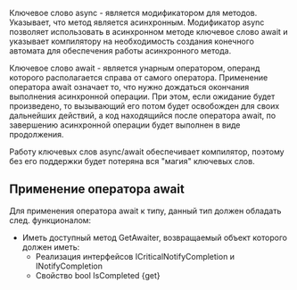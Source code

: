 Ключевое слово async - является модификатором для методов. Указывает, что метод является асинхронным. Модификатор async позволяет использовать в асинхронном методе ключевое слово await и указывает компилятору на необходимость создания конечного автомата для обеспечения работы асинхронного метода.

Ключевое слово await - является унарным оператором, операнд которого располагается справа от самого оператора. Применение оператора await означает то, что нужно дождаться окончания выполнения асинхронной операции. При этом, если ожидание будет произведено, то вызывающий его потом будет освобожден для своих дальнейших действий, а код находящийся после оператора await, по завершению асинхронной операции будет выполнен в виде продолжения.

Работу ключевых слов async/await обеспечивает компилятор, поэтому без его поддержки будет потеряна вся "магия" ключевых слов.

## Применение оператора await

Для применения оператора await к типу, данный тип должен обладать след. функционалом:
- Иметь доступный метод GetAwaiter, возвращаемый объект которого должен иметь:
	- Реализация интерфейсов ICriticalNotifyCompletion и INotifyCompletion
	- Свойство bool IsCompleted {get}